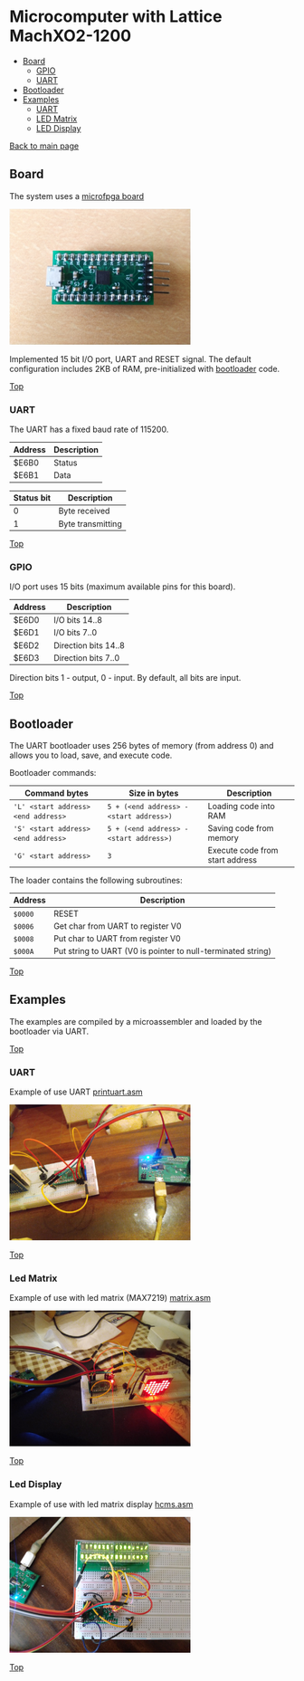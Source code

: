 # Microcomputer with Lattice MachXO2-1200

* [Board](#board)
  * [GPIO](#gpio)
  * [UART](#uart)
* [Bootloader](#bootloader)
* [Examples](#examples)
  * [UART](#uart)
  * [LED Matrix](#led-matrix)
  * [LED Display](#led-display)
  
[Back to main page](..)

## Board

The system uses a [microfpga board](https://github.com/pdaxrom/microfpga-demo)

<img src="microfpga.jpg" width="320" />

Implemented 15 bit I/O port, UART and RESET signal. The default configuration includes 2KB of RAM, pre-initialized with [bootloader](#bootloader) code.

[Top](#microcomputer-with-lattice-machxO2-1200)

### UART

The UART has a fixed baud rate of 115200.

Address | Description
-|-
$E6B0|Status
$E6B1|Data

Status bit | Description
-|-
0|Byte received
1|Byte transmitting

[Top](#microcomputer-with-lattice-machxO2-1200)

### GPIO

I/O port uses 15 bits (maximum available pins for this board).

Address | Description
-|-
$E6D0|I/O bits 14..8
$E6D1|I/O bits 7..0
$E6D2|Direction bits 14..8
$E6D3|Direction bits 7..0

Direction bits 1 - output, 0 - input. By default, all bits are input.

[Top](#microcomputer-with-lattice-machxO2-1200)

## Bootloader

The UART bootloader uses 256 bytes of memory (from address 0) and allows you to load, save, and execute code.

Bootloader commands:

Command bytes | Size in bytes | Description
-|-|-
`'L' <start address> <end address>`|`5 + (<end address> - <start address>)`|Loading code into RAM
`'S' <start address> <end address>`|`5 + (<end address> - <start address>)`|Saving code from memory
`'G' <start address>`|`3`|Execute code from start address

The loader contains the following subroutines:

Address | Description
-|-
`$0000`|RESET
`$0006`|Get char from UART to register V0
`$0008`|Put char to UART from register V0
`$000A`|Put string to UART (V0 is pointer to null-terminated string)

[Top](#microcomputer-with-lattice-machxO2-1200)

## Examples

The examples are compiled by a microassembler and loaded by the bootloader via UART.

[Top](#microcomputer-with-lattice-machxO2-1200)

### UART

Example of use UART [printuart.asm](../asm/examples/microcomp/printuart.asm)

<img src="uart.jpg" width="320" />

[Top](#microcomputer-with-lattice-machxO2-1200)

### Led Matrix

Example of use with led matrix (MAX7219) [matrix.asm](../asm/examples/microcomp/matrix.asm)

<img src="matrix.jpg" width="320" />

[Top](#microcomputer-with-lattice-machxO2-1200)

### Led Display

Example of use with led matrix display [hcms.asm](../asm/examples/microcomp/hcms.asm)

<img src="hcms.jpg" width="320" />

[Top](#microcomputer-with-lattice-machxO2-1200)
